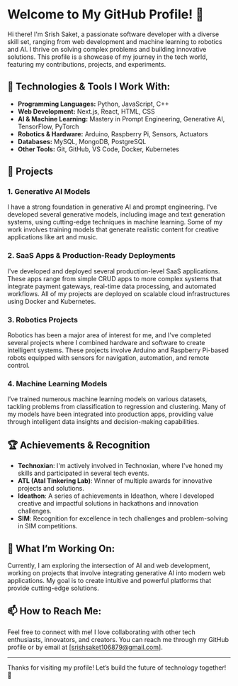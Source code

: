 # Welcome to My GitHub Profile! 👋

Hi there! I'm Srish Saket, a passionate software developer with a diverse skill set, ranging from web development and machine learning to robotics and AI. I thrive on solving complex problems and building innovative solutions. This profile is a showcase of my journey in the tech world, featuring my contributions, projects, and experiments.

## 🔧 Technologies & Tools I Work With:
- **Programming Languages:** Python, JavaScript, C++
- **Web Development:** Next.js, React, HTML, CSS
- **AI & Machine Learning:** Mastery in Prompt Engineering, Generative AI, TensorFlow, PyTorch
- **Robotics & Hardware:** Arduino, Raspberry Pi, Sensors, Actuators
- **Databases:** MySQL, MongoDB, PostgreSQL
- **Other Tools:** Git, GitHub, VS Code, Docker, Kubernetes

## 🚀 Projects

### **1. Generative AI Models**
I have a strong foundation in generative AI and prompt engineering. I've developed several generative models, including image and text generation systems, using cutting-edge techniques in machine learning. Some of my work involves training models that generate realistic content for creative applications like art and music.

### **2. SaaS Apps & Production-Ready Deployments**
I've developed and deployed several production-level SaaS applications. These apps range from simple CRUD apps to more complex systems that integrate payment gateways, real-time data processing, and automated workflows. All of my projects are deployed on scalable cloud infrastructures using Docker and Kubernetes.

### **3. Robotics Projects**
Robotics has been a major area of interest for me, and I've completed several projects where I combined hardware and software to create intelligent systems. These projects involve Arduino and Raspberry Pi-based robots equipped with sensors for navigation, automation, and remote control.

### **4. Machine Learning Models**
I’ve trained numerous machine learning models on various datasets, tackling problems from classification to regression and clustering. Many of my models have been integrated into production apps, providing value through intelligent data insights and decision-making capabilities.

## 🏆 Achievements & Recognition
- **Technoxian**: I'm actively involved in Technoxian, where I've honed my skills and participated in several tech events.
- **ATL (Atal Tinkering Lab)**: Winner of multiple awards for innovative projects and solutions.
- **Ideathon**: A series of achievements in Ideathon, where I developed creative and impactful solutions in hackathons and innovation challenges.
- **SIM**: Recognition for excellence in tech challenges and problem-solving in SIM competitions.

## 🚀 What I’m Working On:
Currently, I am exploring the intersection of AI and web development, working on projects that involve integrating generative AI into modern web applications. My goal is to create intuitive and powerful platforms that provide cutting-edge solutions.

## 📫 How to Reach Me:
Feel free to connect with me! I love collaborating with other tech enthusiasts, innovators, and creators. You can reach me through my GitHub profile or by email at [srishsaket106879@gmail.com].

---

Thanks for visiting my profile! Let’s build the future of technology together! 🚀
